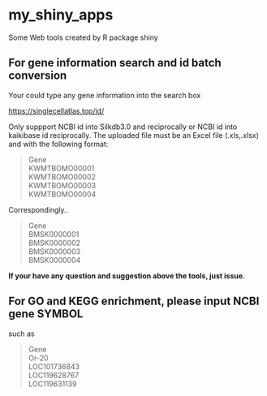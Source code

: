 # my_shiny_apps
Some Web tools created by R package shiny
## For gene information search and id batch conversion
Your could type any gene information into the search box 

https://singlecellatlas.top/id/


Only suppport NCBI id into Silkdb3.0 and reciprocally or NCBI id into kaikibase id reciprocally.
The uploaded file must be an Excel file (.xls,.xlsx) and with the following format:

>Gene
<br/>KWMTBOMO00001
<br/>KWMTBOMO00002
<br/>KWMTBOMO00003
<br/>KWMTBOMO00004

Correspondingly..

>Gene
<br/>BMSK0000001
<br/>BMSK0000002
<br/>BMSK0000003
<br/>BMSK0000004

**If your have any question and suggestion above the tools, just issue.**

## For GO and KEGG enrichment, please input NCBI gene **SYMBOL**
such as 
>Gene
<br/>Or-20
<br/>LOC101736843
<br/>LOC119628767
<br/>LOC119631139
